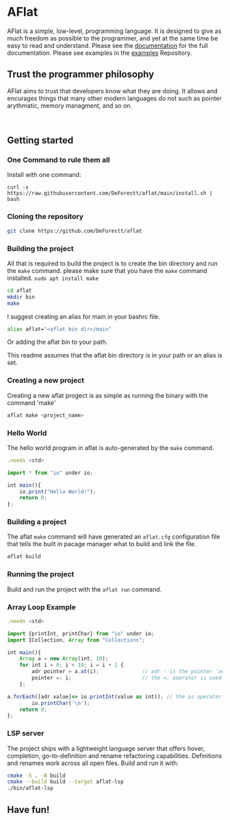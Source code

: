 # AFlat
AFlat is a simple, low-level, programming language.  It is designed to give as much freedom as possible to the programmer, and yet at the same time be easy to read and understand. Please see the [documentation](Docs.md) for the full documentation.  Please see examples in the [examples](https://github.com/DeForestt/aflat-chess.git) Repository.
<br>

## Trust the programmer philosophy
AFlat aims to trust that developers know what they are doing.  It allows and encurages things that many other modern languages do not such as pointer arythmatic, memory managment, and so on.

<br>

## Getting started

### One Command to rule them all
Install with one command: 
```
curl -s https://raw.githubusercontent.com/DeForestt/aflat/main/install.sh | bash
```

### Cloning the repository
```bash
git clone https://github.com/DeForestt/aflat
```

### Building the project
All that is required to build the project is to create the bin directory and run the `make` command.
please make sure that you have the `make` command installed. `sudo apt install make`
```bash
cd aflat
mkdir bin
make
```
I suggest creating an alias for main in your bashrc file.
```bash
alias aflat="<aflat bin dir>/main"
```
Or adding the aflat bin to your path.

This readme assumes that the aflat bin directory is in your path or an alias is set.

### Creating a new project
Creating a new aflat progect is as simple as running the binary with the command 'make'
```bash
aflat make <project_name>
```

### Hello World
The hello world program in aflat is auto-generated by the `make` command.
```js
.needs <std>

import * from "io" under io;

int main(){
    io.print("Hello World!");
    return 0;
};
```

### Building a project
The aflat `make` command will have generated an `aflat.cfg` configuration file that tells the built in pacage manager what to build and link the file.
```bash
aflat build
```

### Running the project
Build and run the project with the `aflat run` command.

### Array Loop Example
```js
.needs <std>

import {printInt, printChar} from "io" under io;
import ICollection, Array from "Collections";

int main(){
    Array a = new Array(int, 10);
    for int i = 0; i < 10; i = i + 1 {
        adr pointer = a.at(i);              // adr - is the pointer 'address' key word
        pointer =: i;                       // the =: operator is used to load a value to a pointer
    };

a.forEach([adr value]=> io.printInt(value as int)); // the as operator is used to assume the type of a pointer
        io.printChar('\n');
    return 0;
};
```

### LSP server
The project ships with a lightweight language server that offers hover,
completion, go-to-definition and rename refactoring capabilities. Definitions and
renames work across all open files. Build and run
it with:
```bash
cmake -S . -B build
cmake --build build --target aflat-lsp
./bin/aflat-lsp
```

## Have fun!

